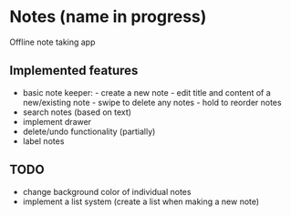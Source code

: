 # Notes (name in progress)

Offline note taking app

## Implemented features
- basic note keeper: - create a new note
                     - edit title and content of a new/existing note
                     - swipe to delete any notes
                     - hold to reorder notes
- search notes (based on text)            
- implement drawer   
- delete/undo functionality (partially)     
- label notes

## TODO
- change background color of individual notes
- implement a list system (create a list when making a new note)
